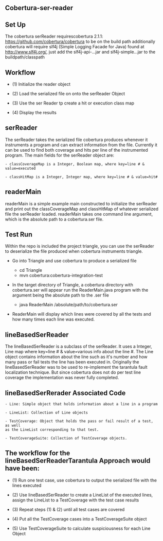 Cobertura-ser-reader
--------------------

Set Up
------
The cobertura serReader requirescobertura 2.1.1: https://github.com/cobertura/cobertura to be on the
build path additionally cobertura will require slf4j (Simple Logging Facade for Java)
found at http://www.slf4j.org/, just add the slf4j-api-...jar and slf4j-simple...jar
to the buildpath/classpath

Workflow
--------

- (1) Initialize the reader object

- (2) Load the serialized file on onto the serReader Object

- (3) Use the ser Reader tp create a hit or execution class map

- (4) Display the results

serReader
---------
The serReader takes the serialized file cobertura produces whenever it 
instruments a program and can extract information from the file. Currently it 
can be used to find both coverage and hits per line of the instrumented program.
The main fields for the serReader object are:

    - classCoverageMap is a Integer, Boolean map, where key=line # & value=executed

    - classHitMap is a Integer, Integer map, where key=line # & value=hit#

readerMain
----------
readerMain is a simple example main constructed to initialize the serReader and print out the
classCoverageMap and classHitMap of whatever serialized file the serReader loaded.
readerMain takes one command line argument, which is the absolute path to a 
cobertura.ser file.

Test Run
--------
Within the repo is included the project triangle, you can use the serReader to deserialize
the file produced when cobertura instruments triangle.

- Go into Triangle and use cobertura to produce a serialized file
	- cd Triangle
	- mvn cobertura:cobertura-integration-test

- In the target directory of Triangle, a cobertura directory with cobertura.ser will appear
      run the ReaderMain.java program with the argument being the absolute path to the .ser file
	- java ReaderMain /absolute/path/to/cobertura.ser

- ReaderMain will display which lines were covered by all the tests and how many times each line
  was executed.   


lineBasedSerReader
------------------
The lineBasedSerReader is a subclass of the serReader. It uses a Integer, Line
map where key=line # & value=various info about the line #. The Line object 
contains information about the line such as it's number and how many pass or fail
tests the line has been executed in. Originally the lineBasedSerReader was to be
used to re-implement the tarantula fault localization technique. But since cobertura
does not do per test line coverage the implementation was never fully completed.

lineBasedSerRerader Associated Code 
------------------

    - Line: Simple object that holds information about a line in a program

    - LineList: Collection of Line objects

    - TestCoverage: Object that holds the pass or fail result of a test, as well
    as the LineList corresponding to that test.

    - TestCoverageSuite: Collection of TestCoverage objects. 

The workflow for the lineBasedSerReaderTarantula Approach would have been:
--------------------------------------------------------------------------

- (1) Run one test case, use cobertura to output the serialized file with the lines
executed

- (2) Use lineBasedSerReader to create a LineList of the executed lines, assign
the LineList to a TestCoverage with the test case results

- (3) Repeat steps (1) & (2) until all test cases are covered

- (4) Put all the TestCoverage cases into a TestCoverageSuite object

- (5) Use TestCoverageSuite to calculate suspiciousness for each Line Object
